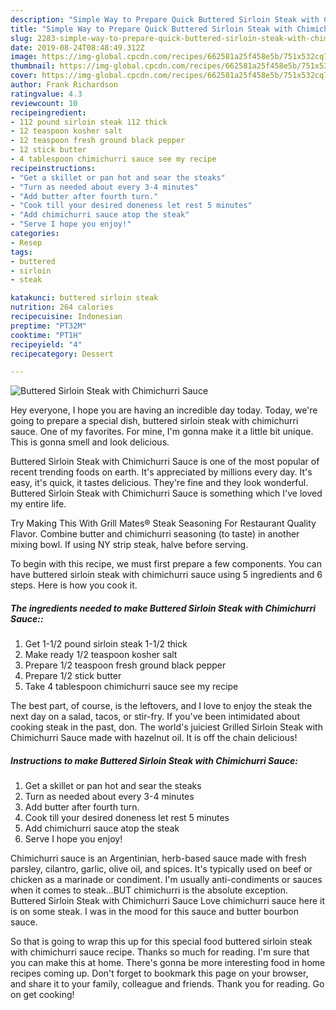 ```yaml
---
description: "Simple Way to Prepare Quick Buttered Sirloin Steak with Chimichurri Sauce"
title: "Simple Way to Prepare Quick Buttered Sirloin Steak with Chimichurri Sauce"
slug: 2283-simple-way-to-prepare-quick-buttered-sirloin-steak-with-chimichurri-sauce
date: 2019-08-24T08:48:49.312Z
image: https://img-global.cpcdn.com/recipes/662581a25f458e5b/751x532cq70/buttered-sirloin-steak-with-chimichurri-sauce-recipe-main-photo.jpg
thumbnail: https://img-global.cpcdn.com/recipes/662581a25f458e5b/751x532cq70/buttered-sirloin-steak-with-chimichurri-sauce-recipe-main-photo.jpg
cover: https://img-global.cpcdn.com/recipes/662581a25f458e5b/751x532cq70/buttered-sirloin-steak-with-chimichurri-sauce-recipe-main-photo.jpg
author: Frank Richardson
ratingvalue: 4.3
reviewcount: 10
recipeingredient:
- 112 pound sirloin steak 112 thick
- 12 teaspoon kosher salt
- 12 teaspoon fresh ground black pepper
- 12 stick butter
- 4 tablespoon chimichurri sauce see my recipe
recipeinstructions:
- "Get a skillet or pan hot and sear the steaks"
- "Turn as needed about every 3-4 minutes"
- "Add butter after fourth turn."
- "Cook till your desired doneness let rest 5 minutes"
- "Add chimichurri sauce atop the steak"
- "Serve I hope you enjoy!"
categories:
- Resep
tags:
- buttered
- sirloin
- steak

katakunci: buttered sirloin steak
nutrition: 264 calories
recipecuisine: Indonesian
preptime: "PT32M"
cooktime: "PT1H"
recipeyield: "4"
recipecategory: Dessert

---
```



![Buttered Sirloin Steak with Chimichurri Sauce](https://img-global.cpcdn.com/recipes/662581a25f458e5b/751x532cq70/buttered-sirloin-steak-with-chimichurri-sauce-recipe-main-photo.jpg)

Hey everyone, I hope you are having an incredible day today. Today, we're going to prepare a special dish, buttered sirloin steak with chimichurri sauce. One of my favorites. For mine, I'm gonna make it a little bit unique. This is gonna smell and look delicious.

Buttered Sirloin Steak with Chimichurri Sauce is one of the most popular of recent trending foods on earth. It's appreciated by millions every day. It's easy, it's quick, it tastes delicious. They're fine and they look wonderful. Buttered Sirloin Steak with Chimichurri Sauce is something which I've loved my entire life.

Try Making This With Grill Mates® Steak Seasoning For Restaurant Quality Flavor. Combine butter and chimichurri seasoning (to taste) in another mixing bowl. If using NY strip steak, halve before serving.


To begin with this recipe, we must first prepare a few components. You can have buttered sirloin steak with chimichurri sauce using 5 ingredients and 6 steps. Here is how you cook it.

##### The ingredients needed to make Buttered Sirloin Steak with Chimichurri Sauce::

1. Get 1-1/2 pound sirloin steak 1-1/2 thick
1. Make ready 1/2 teaspoon kosher salt
1. Prepare 1/2 teaspoon fresh ground black pepper
1. Prepare 1/2 stick butter
1. Take 4 tablespoon chimichurri sauce see my recipe


The best part, of course, is the leftovers, and I love to enjoy the steak the next day on a salad, tacos, or stir-fry. If you&#39;ve been intimidated about cooking steak in the past, don. The world&#39;s juiciest Grilled Sirloin Steak with Chimichurri Sauce made with hazelnut oil. It is off the chain delicious! 

##### Instructions to make Buttered Sirloin Steak with Chimichurri Sauce:

1. Get a skillet or pan hot and sear the steaks
1. Turn as needed about every 3-4 minutes
1. Add butter after fourth turn.
1. Cook till your desired doneness let rest 5 minutes
1. Add chimichurri sauce atop the steak
1. Serve I hope you enjoy!


Chimichurri sauce is an Argentinian, herb-based sauce made with fresh parsley, cilantro, garlic, olive oil, and spices. It&#39;s typically used on beef or chicken as a marinade or condiment. I&#39;m usually anti-condiments or sauces when it comes to steak…BUT chimichurri is the absolute exception. Buttered Sirloin Steak with Chimichurri Sauce Love chimichurri sauce here it is on some steak. I was in the mood for this sauce and butter bourbon sauce. 

So that is going to wrap this up for this special food buttered sirloin steak with chimichurri sauce recipe. Thanks so much for reading. I'm sure that you can make this at home. There's gonna be more interesting food in home recipes coming up. Don't forget to bookmark this page on your browser, and share it to your family, colleague and friends. Thank you for reading. Go on get cooking!
